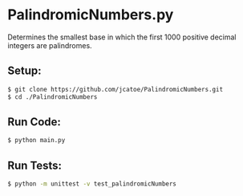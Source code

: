# PalindromicNumbers.py
Determines the smallest base in which the first 1000 positive decimal integers are palindromes.


## Setup:
```bash
$ git clone https://github.com/jcatoe/PalindromicNumbers.git
$ cd ./PalindromicNumbers
```

## Run Code:
```bash
$ python main.py
```

## Run Tests:
```bash
$ python -m unittest -v test_palindromicNumbers
```
